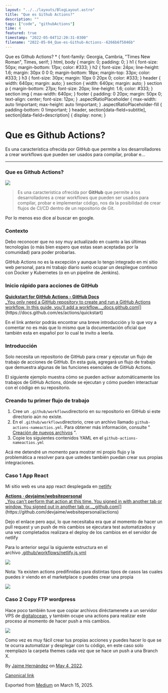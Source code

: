 ```yaml
---
layout: "../../layouts/BlogLayout.astro"
title: "Que es Github Actions?"
description: ""
tags: ["code", "githubActions"]
time: 4
featured: true
timestamp: "2022-05-04T12:20:31-0300"
filename: "2022-05-04_Que-es-Github-Actions--6266b6f5846b"
---
```


Que es Github Actions? \* { font-family: Georgia, Cambria, "Times New Roman", Times, serif; } html, body { margin: 0; padding: 0; } h1 { font-size: 50px; margin-bottom: 17px; color: #333; } h2 { font-size: 24px; line-height: 1.6; margin: 30px 0 0 0; margin-bottom: 18px; margin-top: 33px; color: #333; } h3 { font-size: 30px; margin: 10px 0 20px 0; color: #333; } header { width: 640px; margin: auto; } section { width: 640px; margin: auto; } section p { margin-bottom: 27px; font-size: 20px; line-height: 1.6; color: #333; } section img { max-width: 640px; } footer { padding: 0 20px; margin: 50px 0; text-align: center; font-size: 12px; } .aspectRatioPlaceholder { max-width: auto !important; max-height: auto !important; } .aspectRatioPlaceholder-fill { padding-bottom: 0 !important; } header, section\[data-field=subtitle\], section\[data-field=description\] { display: none; }

Que es Github Actions?
======================

Es una característica ofrecida por GitHub que permite a los desarrolladores a crear workflows que pueden ser usados para compilar, probar e…

* * *

### Que es Github Actions?

![](https://cdn-images-1.medium.com/max/800/0*w5Fsp29pbWIUpW7Q.png)

> Es una característica ofrecida por **GitHub** que permite a los desarrolladores a crear workflows que pueden ser usados para compilar, probar e implementar código, nos da la posibilidad de crear flujos de CI/CD dentro de un repositorio de Git.

Por lo menos eso dice al buscar en google.

### Contexto

Debo reconocer que no soy muy actualizado en cuanto a las últimas tecnologías (o más bien espero que estas sean aceptadas por la comunidad) para poder probarlas.

GitHub Actions no es la excepción y aunque lo tengo integrado en mi sitio web personal, para mi trabajo diario suelo ocupar un despliegue continuo con Docker y Kubernetes (o en un pipeline de Jenkins).

### Inicio rápido para acciones de GitHub

[**Quickstart for GitHub Actions - GitHub Docs**  
_You only need a GitHub repository to create and run a GitHub Actions workflow. In this guide, you'll add a workflow…_docs.github.com](https://docs.github.com/es/actions/quickstart "https://docs.github.com/es/actions/quickstart")[](https://docs.github.com/es/actions/quickstart)

En el link anterior podrás encontrar una breve introducción y lo que voy a comentar no es más que lo mismo que la documentación oficial que también esta en español por lo cual te invito a leerla.

### Introducción

Solo necesita un repositorio de GitHub para crear y ejecutar un flujo de trabajo de acciones de GitHub. En esta guía, agregará un flujo de trabajo que demuestra algunas de las funciones esenciales de GitHub Actions.

El siguiente ejemplo muestra cómo se pueden activar automáticamente los trabajos de GitHub Actions, dónde se ejecutan y cómo pueden interactuar con el código en su repositorio.

### Creando tu primer flujo de trabajo

1.  Cree un `.github/workflows`directorio en su repositorio en GitHub si este directorio aún no existe.
2.  En el `.github/workflows`directorio, cree un archivo llamado `github-actions-nameactios.yml`. Para obtener más información, consulte " [Creación de nuevos archivos](https://docs.github.com/es/github/managing-files-in-a-repository/creating-new-files) ".
3.  Copie los siguientes contenidos YAML en el `github-actions-nameactios.yml`

Acá me detendré un momento para mostrar mi propio flujo y la problemática a resolver para que ustedes también puedan crear sus propias integraciones.

### Caso 1 App React

Mi sitio web es una app react desplegada en [netlify](https://www.netlify.com/)

[**Actions · devjaime/websitepersonal**  
_You can't perform that action at this time. You signed in with another tab or window. You signed out in another tab or…_github.com](https://github.com/devjaime/websitepersonal/actions "https://github.com/devjaime/websitepersonal/actions")[](https://github.com/devjaime/websitepersonal/actions)

Dejo el enlace pero aquí, lo que necesitaba era que al momento de hacer un pull request y un push de mis cambios se ejecutara test automatizados y una vez completados realizara el deploy de los cambios en el servidor de netlify

Para lo anterior seguí la siguiente estructura en el archivo [.github/workflows/netlify.js.yml](https://github.com/devjaime/websitepersonal/blob/2c359658af78ca0d1d6434346505478d4de97346/.github/workflows/netlify.js.yml)

![](https://cdn-images-1.medium.com/max/800/1*iFxGhxbHCasUGTuoJJTn9g.png)

Nota: Ya existen actions predifinidas para distintas tipos de casos las cuales puedes ir viendo en el marketplace o puedes crear una propia

![](https://cdn-images-1.medium.com/max/800/1*fWRQo6k4k6d1xUtettLrhg.png)

### Caso 2 Copy FTP wordpress

Hace poco también tuve que copiar archivos diréctamenete a un servidor VPS de [digitalocean](https://m.do.co/c/a2fcb9500d34), y también ocupe una actions para realizar este proceso al momento de hacer push a mis cambios.

![](https://cdn-images-1.medium.com/max/800/1*HAdfQW5Jkgiltq5Tr57xQw.png)

Como vez es muy fácil crear tus propias acciones y puedes hacer lo que se te ocurra automatizar y desplegar con tu código, en este caso solo reemplazo la carpeta themes cada vez que se hace un push a una Branch X.

By [Jaime Hernández](https://medium.com/@devjaime) on [May 4, 2022](https://medium.com/p/6266b6f5846b).

[Canonical link](https://medium.com/@devjaime/que-es-github-actions-6266b6f5846b)

Exported from [Medium](https://medium.com) on March 15, 2025.